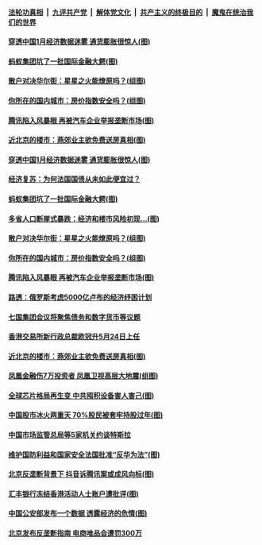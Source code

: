 ####  [法轮功真相](../../../../basic/blob/master/README.md?t=02110131) &nbsp;|&nbsp; [九评共产党](../../../../9ping.md/blob/master/README.md?t=02110131) &nbsp;|&nbsp; [解体党文化](../../../../jtdwh.md/blob/master/README.md?t=02110131)  &nbsp;|&nbsp; [共产主义的终极目的](../../../../gczydzjmd.md/blob/master/README.md?t=02110131) &nbsp;|&nbsp; [魔鬼在统治我们的世界](../../../../mgztzwmdsj.md/blob/master/README.md?t=02110131) 

#### [穿透中国1月经济数据迷雾 通货膨胀很惊人(图)](../pages/p5/962111.md?t=02110131) 

#### [蚂蚁集团坑了一批国际金融大鳄(图)](../pages/p5/962090.md?t=02110131) 

#### [散户对决华尔街：星星之火能燎原吗？(组图)](../pages/p5/962035.md?t=02110131) 

#### [你所在的国内城市：房价指数安全吗？(组图)](../pages/p5/962039.md?t=02110131) 

#### [腾讯陷入风暴眼 再被汽车企业举报垄断市场(图)](../pages/p5/962015.md?t=02110131) 

#### [近北京的楼市：燕郊业主欲免费送房真相(图)](../pages/p5/961980.md?t=02110131) 

#### [穿透中国1月经济数据迷雾 通货膨胀很惊人(图)](../pages/p5/962111.md?t=02110131) 

#### [经济复苏：为何法国国债从未如此便宜过？](../pages/p5/962096.md?t=02110131) 

#### [蚂蚁集团坑了一批国际金融大鳄(图)](../pages/p5/962090.md?t=02110131) 

#### [多省人口断崖式暴跌：经济和楼市风险初现…(图)](../pages/p5/962044.md?t=02110131) 

#### [散户对决华尔街：星星之火能燎原吗？(组图)](../pages/p5/962035.md?t=02110131) 

#### [你所在的国内城市：房价指数安全吗？(组图)](../pages/p5/962039.md?t=02110131) 

#### [腾讯陷入风暴眼 再被汽车企业举报垄断市场(图)](../pages/p5/962015.md?t=02110131) 

#### [路透：俄罗斯考虑5000亿卢布的经济纾困计划](../pages/p5/961988.md?t=02110131) 

#### [七国集团会议将聚焦债务和数字货币等议题](../pages/p5/961985.md?t=02110131) 

#### [香港交易所新行政总裁欧冠升5月24日上任](../pages/p5/961983.md?t=02110131) 

#### [近北京的楼市：燕郊业主欲免费送房真相(图)](../pages/p5/961980.md?t=02110131) 

#### [凤凰金融伤7万投资者 凤凰卫视高层大地震(组图)](../pages/p5/961978.md?t=02110131) 

#### [全球芯片格局再生变 中共囤积设备害人害己(图)](../pages/p5/961975.md?t=02110131) 

#### [中国股市冰火两重天 70%股民被套牢持股过年(图)](../pages/p5/961909.md?t=02110131) 

#### [中国市场监管总局等5家机关约谈特斯拉](../pages/p5/961966.md?t=02110131) 

#### [维护国防利益和国家安全法国批准“反华为法”(图)](../pages/p5/961927.md?t=02110131) 

#### [北京反垄断背景下 抖音诉腾讯案或成风向标(图)](../pages/p5/961922.md?t=02110131) 

#### [汇丰银行冻结香港活动人士账户遭批评(图)](../pages/p5/961920.md?t=02110131) 

#### [中国公安部发布一个数据 透露经济的危情(图)](../pages/p5/961887.md?t=02110131) 

#### [北京发布反垄断指南 电商唯品会遭罚300万](../pages/p5/961867.md?t=02110131) 


